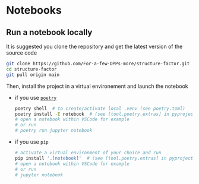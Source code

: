 # Notebooks

<!-- ## Run a notebook remotely

- `tutorial_structure_factor.ipynb` [![Open In Colab](https://colab.research.google.com/assets/colab-badge.svg)](https://colab.research.google.com/github/For-a-few-DPPs-more/structure-factor/blob/main/notebooks/tutorial_structure_factor.ipynb)
-->
## Run a notebook locally

It is suggested you clone the repository and get the latest version of the source code

```bash
git clone https://github.com/For-a-few-DPPs-more/structure-factor.git
cd structure-factor
git pull origin main
```

Then, install the project in a virtual environement and launch the notebook

- if you use [`poetry`](https://python-poetry.org/)

    ```bash
    poetry shell  # to create/activate local .venv (see poetry.toml)
    poetry install -E notebook  # (see [tool.poetry.extras] in pyproject.toml)
    # open a notebook within VSCode for example
    # or run
    # poetry run jupyter notebook
    ```

- if you use `pip`

    ```bash
    # activate a virtual environment of your choice and run
    pip install '.[notebook]'  # (see [tool.poetry.extras] in pyproject.toml)
    # open a notebook within VSCode for example
    # or run
    # jupyter notebook
    ```
